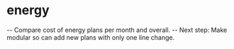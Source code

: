 # energy
-- Compare cost of energy plans per month and overall.
-- Next step: Make modular so can add new plans with only one line change.

